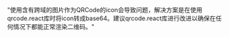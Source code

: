 "使用含有跨域的图片作为QRCode的icon会导致问题，解决方案是在使用qrcode.react库时将icon转成base64。建议qrcode.react库进行改进以确保在任何情况下都能正常渲染二维码。"
